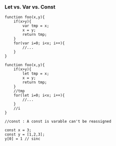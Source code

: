 ### Let vs. Var vs. Const

	function foo(x,y){
		if(x>y){
			var tmp = x;
			x = y;
			return tmp;
		}
		for(var i=0; i<x; i++){
			//...
		}
	}
	
	function foo(x,y){
		if(x>y){
			let tmp = x;
			x = y;
			return tmp;
		}
		//tmp 
		for(let i=0; i<x; i++){
			//...
		}
		//i
	}
	
	//const : A const is varable can't be reassigned 
	
	const x = 3;
	const y = [1,2,3];
	y[0] = 1 // sinc  
	
	

<!--stackedit_data:
eyJoaXN0b3J5IjpbMjQ4ODYyMDc5XX0=
-->